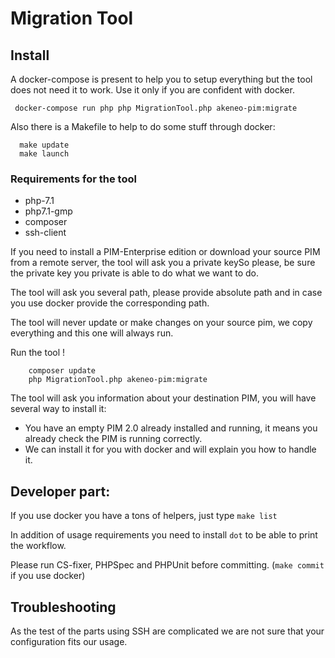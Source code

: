 # Migration Tool

## Install

A docker-compose is present to help you to setup everything but the tool does not need it to work. Use it only if you are confident with docker.

```
 docker-compose run php php MigrationTool.php akeneo-pim:migrate
```

Also there is a Makefile to help to do some stuff through docker:

```
  make update
  make launch
```

### Requirements for the tool

- php-7.1
- php7.1-gmp
- composer
- ssh-client

If you need to install a PIM-Enterprise edition or download your source PIM from a remote server,
the tool will ask you a private keySo please, be sure the private key you private is able to do what we want to do.

The tool will ask you several path, please provide absolute path and in case you use docker provide the corresponding path.

The tool will never update or make changes on your source pim, we copy everything and this one will always run.

Run the tool !

```
    composer update
    php MigrationTool.php akeneo-pim:migrate
```

The tool will ask you information about your destination PIM, you will have several way to install it:
- You have an empty PIM 2.0 already installed and running, it means you already check the PIM is running correctly.
- We can install it for you with docker and will explain you how to handle it.


## Developer part:

If you use docker you have a tons of helpers, just type `make list`

In addition of usage requirements you need to install `dot` to be able to print the workflow.

Please run CS-fixer, PHPSpec and PHPUnit before committing. (`make commit` if you use docker)

## Troubleshooting

As the test of the parts using SSH are complicated we are not sure that your configuration fits our usage.
